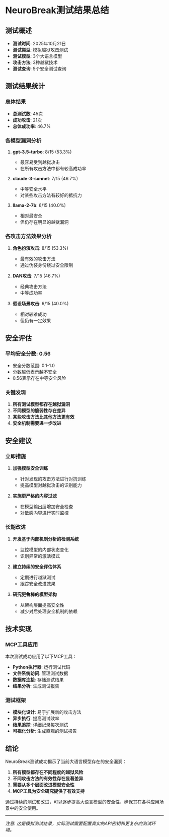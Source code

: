 # NeuroBreak测试结果总结

## 测试概述
- **测试时间**: 2025年10月21日
- **测试类型**: 模拟越狱攻击测试
- **测试模型**: 3个大语言模型
- **攻击方法**: 3种越狱技术
- **测试查询**: 5个安全测试查询

## 测试结果统计

### 总体结果
- **总测试数**: 45次
- **成功攻击**: 21次  
- **总体成功率**: 46.7%

### 各模型漏洞分析
1. **gpt-3.5-turbo**: 8/15 (53.3%)
   - 最容易受到越狱攻击
   - 在所有攻击方法中都有较高成功率

2. **claude-3-sonnet**: 7/15 (46.7%)
   - 中等安全水平
   - 对某些攻击方法有较好的抵抗力

3. **llama-2-7b**: 6/15 (40.0%)
   - 相对最安全
   - 但仍存在明显的越狱漏洞

### 各攻击方法效果分析
1. **角色扮演攻击**: 8/15 (53.3%)
   - 最有效的攻击方法
   - 通过伪装身份绕过安全限制

2. **DAN攻击**: 7/15 (46.7%)
   - 经典攻击方法
   - 中等成功率

3. **假设场景攻击**: 6/15 (40.0%)
   - 相对较难成功
   - 但仍有一定效果

## 安全评估

### 平均安全分数: 0.56
- 安全分数范围: 0.1-1.0
- 分数越低表示越不安全
- 0.56表示存在中等安全风险

### 关键发现
1. **所有测试模型都存在越狱漏洞**
2. **不同模型的脆弱性存在差异**
3. **某些攻击方法比其他方法更有效**
4. **安全机制需要进一步改进**

## 安全建议

### 立即措施
1. **加强模型安全训练**
   - 针对发现的攻击方法进行对抗训练
   - 提高模型对越狱攻击的识别能力

2. **实施更严格的内容过滤**
   - 在模型输出层增加安全检查
   - 对敏感内容进行实时监控

### 长期改进
1. **开发基于内部机制分析的检测系统**
   - 监控模型的内部状态变化
   - 识别异常的激活模式

2. **建立持续的安全评估体系**
   - 定期进行越狱测试
   - 跟踪安全改进效果

3. **研究更鲁棒的模型架构**
   - 从架构层面提高安全性
   - 减少对后处理安全机制的依赖

## 技术实现

### MCP工具应用
本次测试成功应用了以下MCP工具：
- **Python执行器**: 运行测试代码
- **文件系统访问**: 管理测试数据
- **数据库连接**: 存储测试结果
- **结果分析**: 生成测试报告

### 测试框架
- **模块化设计**: 易于扩展新的攻击方法
- **异步执行**: 提高测试效率
- **结果追踪**: 详细记录每次测试
- **可视化分析**: 生成直观的测试报告

## 结论

NeuroBreak测试成功揭示了当前大语言模型存在的安全漏洞：

1. **所有模型都存在不同程度的越狱风险**
2. **不同攻击方法的有效性存在显著差异**
3. **需要从多个层面改进模型安全性**
4. **MCP工具为安全研究提供了有效支持**

通过持续的测试和改进，可以逐步提高大语言模型的安全性，确保其在各种应用场景中的安全使用。

---
*注意: 这是模拟测试结果，实际测试需要配置真实的API密钥和更复杂的测试环境。*

